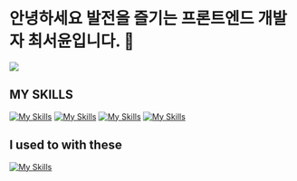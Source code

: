 # 안녕하세요 발전을 즐기는 프론트엔드 개발자 최서윤입니다. 🐣

<a href="https://github.com/devxb/gitanimals">
  <img src="https://render.gitanimals.org/farms/{heyimcsy}"/>
</a>

## MY SKILLS

[![My Skills](https://skillicons.dev/icons?i=js,html,css)](https://skillicons.dev)
[![My Skills](https://skillicons.dev/icons?i=react,vue,nextjs)](https://skillicons.dev)
[![My Skills](https://skillicons.dev/icons?i=threejs,ts)](https://skillicons.dev)
[![My Skills](https://skillicons.dev/icons?i=styledcomponents,sass,materialui)](https://skillicons.dev)

## I used to with these
[![My Skills](https://skillicons.dev/icons?i=docker,postman,yarn,npm)](https://skillicons.dev)

<!--
**heyimcsy/heyimcsy** is a ✨ _special_ ✨ repository because its `README.md` (this file) appears on your GitHub profile.


Here are some ideas to get you started:

- 🔭 I’m currently working on ...
- 🌱 I’m currently learning ...
- 👯 I’m looking to collaborate on ...
- 🤔 I’m looking for help with ...
- 💬 Ask me about ...
- 📫 How to reach me: ...
- 😄 Pronouns: ...
- ⚡ Fun fact: ...
-->
